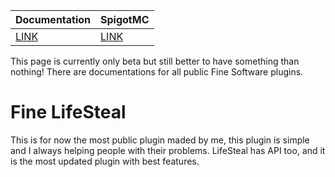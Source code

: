 | Documentation | SpigotMC |
| --- | --- |
| [LINK](./docs/lifesteal/index) | [LINK](https://www.spigotmc.org/resources/fine-lifesteal-1-18-1-19-2.102599/) |
This page is currently only beta but still better to have something than nothing!
There are documentations for all public Fine Software plugins.
# Fine LifeSteal
This is for now the most public plugin maded by me, this plugin is simple and I always helping people with their problems.
LifeSteal has API too, and it is the most updated plugin with best features.
